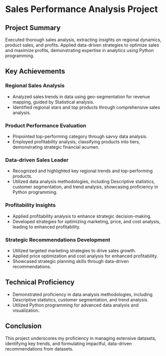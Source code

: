 # Sales Performance Analysis Project

## Project Summary

Executed thorough sales analysis, extracting insights on regional dynamics, product sales, and profits. Applied data-driven strategies to optimize sales and maximize profits, demonstrating expertise in analytics using Python programming.

## Key Achievements

### Regional Sales Analysis
- Analyzed sales trends in data using geo-segmentation for revenue mapping, guided by Statistical analysis.
- Identified regional stars and top products through comprehensive sales analysis.

### Product Performance Evaluation
- Pinpointed top-performing category through savvy data analysis.
- Employed profitability analysis, classifying products into tiers, demonstrating strategic financial acumen.

### Data-driven Sales Leader
- Recognized and highlighted key regional trends and top-performing products.
- Utilized data analysis methodologies, including Descriptive statistics, customer segmentation, and trend analysis, showcasing proficiency in Python programming.

### Profitability Insights
- Applied profitability analysis to enhance strategic decision-making.
- Developed strategies for optimizing marketing, price, and cost analysis, leading to enhanced profitability.

### Strategic Recommendations Development
- Utilized targeted marketing strategies to drive sales growth.
- Applied price optimization and cost analysis for enhanced profitability.
- Showcased strategic planning skills through data-driven recommendations.

## Technical Proficiency
- Demonstrated proficiency in data analysis methodologies, including Descriptive statistics, customer segmentation, and trend analysis.
- Utilized Python programming for advanced data analysis and visualization.

## Conclusion
This project underscores my proficiency in managing extensive datasets, identifying key trends, and formulating impactful, data-driven recommendations from datasets.


